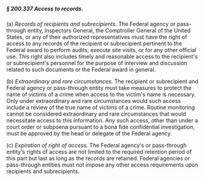 ##### § 200.337 Access to records. #####

(a) *Records of recipients and subrecipients.* The Federal agency or pass-through entity, Inspectors General, the Comptroller General of the United States, or any of their authorized representatives must have the right of access to any records of the recipient or subrecipient pertinent to the Federal award to perform audits, execute site visits, or for any other official use. This right also includes timely and reasonable access to the recipient's or subrecipient's personnel for the purpose of interview and discussion related to such documents or the Federal award in general.

(b) *Extraordinary and rare circumstances.* The recipient or subrecipient and Federal agency or pass-through entity must take measures to protect the name of victims of a crime when access to the victim's name is necessary. Only under extraordinary and rare circumstances would such access include a review of the true name of victims of a crime. Routine monitoring cannot be considered extraordinary and rare circumstances that would necessitate access to this information. Any such access, other than under a court order or subpoena pursuant to a bona fide confidential investigation, must be approved by the head or delegate of the Federal agency.

(c) *Expiration of right of access.* The Federal agency's or pass-through entity's rights of access are not limited to the required retention period of this part but last as long as the records are retained. Federal agencies or pass-through entities must not impose any other access requirements upon recipients and subrecipients.